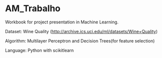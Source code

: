# AM_Trabalho

Workbook for project presentation in Machine Learning.

Dataset: Wine Quality (http://archive.ics.uci.edu/ml/datasets/Wine+Quality)

Algorithm: Multilayer Perceptron and Decision Trees(for feature selection)

Language: Python with scikitlearn

